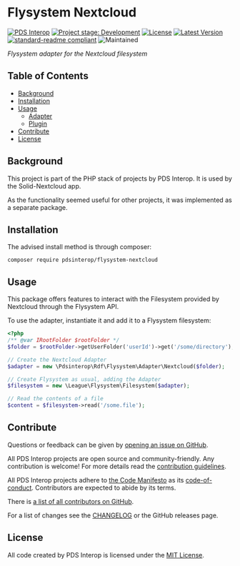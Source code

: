 # Flysystem Nextcloud

[![PDS Interop][pdsinterop-shield]][pdsinterop-site]
[![Project stage: Development][project-stage-badge: Development]][project-stage-page]
[![License][license-shield]][license-link]
[![Latest Version][version-shield]][version-link]
[![standard-readme compliant][standard-readme-shield]][standard-readme-link]
![Maintained][maintained-shield]

_Flysystem adapter for the Nextcloud filesystem_

## Table of Contents

<!-- toc -->

- [Background](#background)
- [Installation](#installation)
- [Usage](#usage)
    - [Adapter](#adapter)
    - [Plugin](#plugin)
- [Contribute](#contribute)
- [License](#license)

<!-- tocstop -->

## Background

This project is part of the PHP stack of projects by PDS Interop. It is used by
the Solid-Nextcloud app.

As the functionality seemed useful for other projects, it was implemented as a
separate package.

## Installation

The advised install method is through composer:

```
composer require pdsinterop/flysystem-nextcloud
```

## Usage

This package offers features to interact with the Filesystem provided by
Nextcloud through the Flysystem API.

To use the adapter, instantiate it and add it to a Flysystem filesystem:

```php
<?php
/** @var IRootFolder $rootFolder */
$folder = $rootFolder->getUserFolder('userId')->get('/some/directory');

// Create the Nextcloud Adapter
$adapter = new \Pdsinterop\Rdf\Flysystem\Adapter\Nextcloud($folder);

// Create Flysystem as usual, adding the Adapter
$filesystem = new \League\Flysystem\Filesystem($adapter);

// Read the contents of a file
$content = $filesystem->read('/some.file');
```

## Contribute

Questions or feedback can be given by [opening an issue on GitHub](https://github.com/pdsinterop/flysystem-nextcloud/issues).

All PDS Interop projects are open source and community-friendly. 
Any contribution is welcome!
For more details read the [contribution guidelines](contributing.md).

All PDS Interop projects adhere to [the Code Manifesto](http://codemanifesto.com)
as its [code-of-conduct](CODE_OF_CONDUCT.md). Contributors are expected to abide by its terms.

There is [a list of all contributors on GitHub][contributors-page].

For a list of changes see the [CHANGELOG](CHANGELOG.md) or the GitHub releases page.

## License

All code created by PDS Interop is licensed under the [MIT License][license-link].

[contributors-page]:  https://github.com/pdsinterop/flysystem-nextcloud/contributors
[license-link]: ./LICENSE
[license-shield]: https://img.shields.io/github/license/pdsinterop/flysystem-nextcloud.svg
[maintained-shield]: https://img.shields.io/maintenance/yes/2020
[pdsinterop-shield]: https://img.shields.io/badge/-PDS%20Interop-gray.svg?logo=data%3Aimage%2Fsvg%2Bxml%3Bbase64%2CPHN2ZyB4bWxucz0iaHR0cDovL3d3dy53My5vcmcvMjAwMC9zdmciIHZpZXdCb3g9Ii01IC01IDExMCAxMTAiIGZpbGw9IiNGRkYiIHN0cm9rZS13aWR0aD0iMCI+CiAgICA8cGF0aCBkPSJNLTEgNTJoMTdhMzcuNSAzNC41IDAgMDAyNS41IDMxLjE1di0xMy43NWEyMC43NSAyMSAwIDAxOC41LTQwLjI1IDIwLjc1IDIxIDAgMDE4LjUgNDAuMjV2MTMuNzVhMzcgMzQuNSAwIDAwMjUuNS0zMS4xNWgxN2EyMiAyMS4xNSAwIDAxLTEwMiAweiIvPgogICAgPHBhdGggZD0iTSAxMDEgNDhhMi43NyAyLjY3IDAgMDAtMTAyIDBoIDE3YTIuOTcgMi44IDAgMDE2OCAweiIvPgo8L3N2Zz4K
[pdsinterop-site]: https://pdsinterop.org/
[project-stage-badge: Development]: https://img.shields.io/badge/Project%20Stage-Development-yellowgreen.svg
[project-stage-page]: https://blog.pother.ca/project-stages/
[standard-readme-link]: https://github.com/RichardLitt/standard-readme
[standard-readme-shield]: https://img.shields.io/badge/readme%20style-standard-brightgreen.svg
[version-link]: https://packagist.org/packages/pdsinterop/flysystem-nextcloud
[version-shield]: https://img.shields.io/github/v/release/pdsinterop/flysystem-nextcloud?sort=semver
